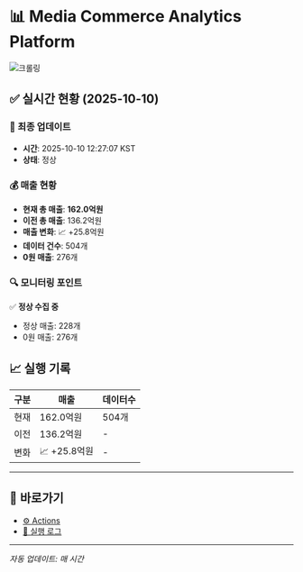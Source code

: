 # 📊 Media Commerce Analytics Platform

![크롤링](https://img.shields.io/badge/크롤링-정상-green)

## ✅ 실시간 현황 (2025-10-10)

### 📍 최종 업데이트
- **시간**: 2025-10-10 12:27:07 KST
- **상태**: 정상

### 💰 매출 현황
- **현재 총 매출**: **162.0억원**
- **이전 총 매출**: 136.2억원
- **매출 변화**: 📈 +25.8억원
- **데이터 건수**: 504개
- **0원 매출**: 276개

### 🔍 모니터링 포인트

✅ **정상 수집 중**
- 정상 매출: 228개
- 0원 매출: 276개


## 📈 실행 기록

| 구분 | 매출 | 데이터수 |
|------|------|----------|
| 현재 | 162.0억원 | 504개 |
| 이전 | 136.2억원 | - |
| 변화 | 📈 +25.8억원 | - |

---

## 🔗 바로가기

- [⚙️ Actions](../../actions)
- [📝 실행 로그](../../actions/workflows/daily_scraping.yml)

---

*자동 업데이트: 매 시간*
